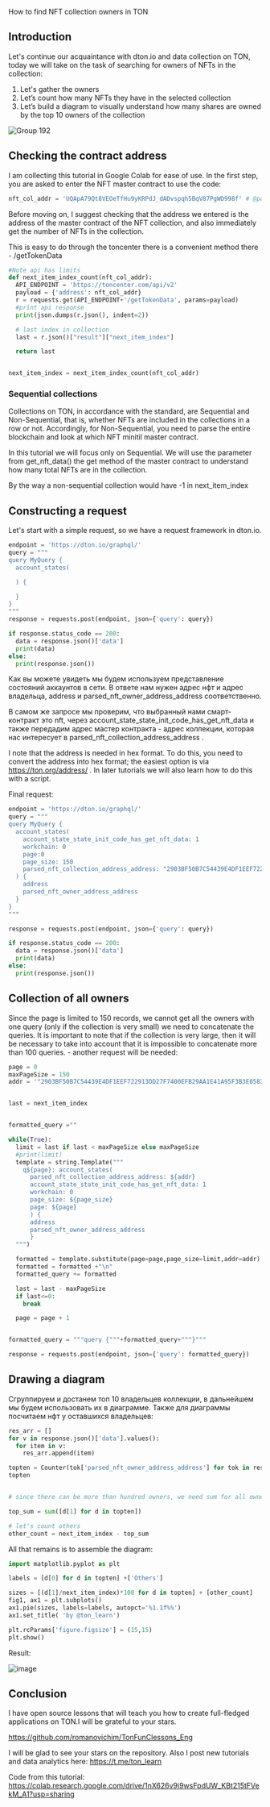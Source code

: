 How to find NFT collection owners in TON

## Introduction 

Let's continue our acquaintance with dton.io and data collection on TON, today we will take on the task of searching for owners of NFTs in the collection:
1) Let's gather the owners
2) Let’s count how many NFTs they have in the selected collection
3) Let’s build a diagram to visually understand how many shares are owned by the top 10 owners of the collection

![Group 192](https://gist.github.com/assets/18370291/a933bffb-66a0-4e0b-8994-ea33bb0e33c4)

## Checking the contract address

I am collecting this tutorial in Google Colab for ease of use. In the first step, you are asked to enter the NFT master contract to use the code:

```python
nft_col_addr = 'UQApA79Qt8VEOeTfHu9yKRPdJ_dADvspqh5BqV87PgWD998f' # @param {type:"string"}
```

Before moving on, I suggest checking that the address we entered is the address of the master contract of the NFT collection, and also immediately get the number of NFTs in the collection.

This is easy to do through the toncenter there is a convenient method there - /getTokenData

```python
#Note api has limits
def next_item_index_count(nft_col_addr):
  API_ENDPOINT = 'https://toncenter.com/api/v2'
  payload = {'address': nft_col_addr}
  r = requests.get(API_ENDPOINT+'/getTokenData', params=payload)
  #print api response
  print(json.dumps(r.json(), indent=2))

  # last index in collection
  last = r.json()["result"]["next_item_index"]

  return last


next_item_index = next_item_index_count(nft_col_addr)
```

### Sequential collections

Collections on TON, in accordance with the standard, are Sequential and Non-Sequential, that is, whether NFTs are included in the collections in a row or not. Accordingly, for Non-Sequential, you need to parse the entire blockchain and look at which NFT minitil master contract.

In this tutorial we will focus only on Sequential. We will use the parameter from get_nft_data() the get method of the master contract to understand how many total NFTs are in the collection. 

By the way a non-sequential collection would have -1 in next_item_index

## Constructing a request

Let's start with a simple request, so we have a request framework in dton.io.

```python
endpoint = 'https://dton.io/graphql/'
query = """
query MyQuery {
  account_states(

  ) {

  }
}
"""
response = requests.post(endpoint, json={'query': query})

if response.status_code == 200:
  data = response.json()['data']
  print(data)
else:
  print(response.json())
```

Как вы можете увидеть мы будем используем представление состояний аккаунтов в сети. В ответе нам нужен адрес нфт и адрес владельца, address и parsed_nft_owner_address_address соответственно.

В самом же запросе мы проверим, что выбранный нами смарт-контракт это nft, через 
account_state_state_init_code_has_get_nft_data и также передадим адрес мастер контракта - адрес коллекции, которая нас интересует в   parsed_nft_collection_address_address .

I note that the address is needed in hex format. To do this, you need to convert the address into hex format; the easiest option is via https://ton.org/address/ . In later tutorials we will also learn how to do this with a script.

Final request:

```python
endpoint = 'https://dton.io/graphql/'
query = """
query MyQuery {
  account_states(
    account_state_state_init_code_has_get_nft_data: 1
    workchain: 0
    page:0
    page_size: 150
    parsed_nft_collection_address_address: "2903BF50B7C54439E4DF1EEF722913DD27F7400EFB29AA1E41A95F3B3E0583F7"
  ) {
    address
    parsed_nft_owner_address_address
  }
}
"""

response = requests.post(endpoint, json={'query': query})

if response.status_code == 200:
  data = response.json()['data']
  print(data)
else:
  print(response.json())
```

## Collection of all owners

Since the page is limited to 150 records, we cannot get all the owners with one query (only if the collection is very small) we need to concatenate the queries. It is important to note that if the collection is very large, then it will be necessary to take into account that it is impossible to concatenate more than 100 queries. - another request will be needed:

```python
page = 0
maxPageSize = 150
addr = '"2903BF50B7C54439E4DF1EEF722913DD27F7400EFB29AA1E41A95F3B3E0583F7"'


last = next_item_index 


formatted_query =""

while(True):
  limit = last if last < maxPageSize else maxPageSize
  #print(limit)
  template = string.Template("""
    q${page}: account_states(
      parsed_nft_collection_address_address: ${addr}
      account_state_state_init_code_has_get_nft_data: 1
      workchain: 0
      page_size: ${page_size}
      page: ${page}
      ) {
      address
      parsed_nft_owner_address_address
      }
  """)

  formatted = template.substitute(page=page,page_size=limit,addr=addr)
  formatted = formatted +"\n"
  formatted_query += formatted

  last = last - maxPageSize
  if last<=0:
    break

  page = page + 1


formatted_query = """query {"""+formatted_query+"""}"""

response = requests.post(endpoint, json={'query': formatted_query})
```

## Drawing a diagram

Сгруппируем и достанем топ 10 владельцев коллекции, в дальнейшем мы будем использовать их в диаграмме. Также для диаграммы посчитаем нфт у оставшихся владельцев:

```python
res_arr = []
for v in response.json()['data'].values():
  for item in v:
    res_arr.append(item)

topten = Counter(tok['parsed_nft_owner_address_address'] for tok in res_arr).most_common()[0:10]
topten


# since there can be more than hundred owners, we need sum for all owners we take to create field others

top_sum = sum([d[1] for d in topten])

# let's count others
other_count = next_item_index - top_sum
```
All that remains is to assemble the diagram:

```python
import matplotlib.pyplot as plt

labels = [d[0] for d in topten] +['Others']

sizes = [(d[1]/next_item_index)*100 for d in topten] + [other_count]
fig1, ax1 = plt.subplots()
ax1.pie(sizes, labels=labels, autopct='%1.1f%%')
ax1.set_title( 'by @ton_learn')

plt.rcParams['figure.figsize'] = (15,15)
plt.show()
```

Result:

![image](https://gist.github.com/assets/18370291/d8dc6795-b3e5-474a-8059-f140dc2afddb)

## Conclusion

I have open source lessons that will teach you how to create full-fledged applications on TON.I will be grateful to your stars.

https://github.com/romanovichim/TonFunClessons_Eng

I will be glad to see your stars on the repository. Also I post new tutorials and data analytics here: https://t.me/ton_learn

Code from this tutorial:
https://colab.research.google.com/drive/1nX626v9j9wsFpdUW_KBt215tFVekM_A1?usp=sharing

